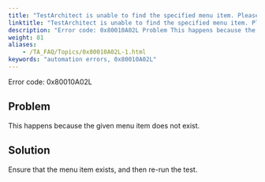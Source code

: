 ```yaml
--- 
title: "TestArchitect is unable to find the specified menu item. Please check that the *<itemValue\\>* menu item, which resides in the *<windowName\\>* window, exists."
linktitle: "TestArchitect is unable to find the specified menu item. Please check that the *<itemValue\\>* menu item, which resides in the *<windowName\\>* window, exists."
description: "Error code: 0x80010A02L Problem This happens because the given menu item does not exist. Solution Ensure that the menu item exists, and then re-run the test."
weight: 81
aliases: 
    - /TA_FAQ/Topics/0x80010A02L-1.html
keywords: "automation errors, 0x80010A02L"
---
```


Error code: 0x80010A02L

## Problem

This happens because the given menu item does not exist.

## Solution

Ensure that the menu item exists, and then re-run the test.




